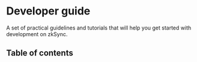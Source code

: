 # Developer guide

A set of practical guidelines and tutorials that will help you get started with development on zkSync.

## Table of contents

<!-- - [Developer quickstart](./quickstart.md)
- [Smart Contract verification](./contract-verification.md)
- [Tutorial: Hello world!](./hello-world.md)
- [Support for Solidity/Vyper](./solidity-vyper.md)
- [Deploying contracts](./deploying.md)
- [Frontend integration](./front-end-integration.md)
- [Interacting L1 -> L2](./l1-l2.md)
- [Interacting L2 -> L1](./l2-l1.md)
- [Building your own bridge](./build-custom-bridge.md) -->
                     